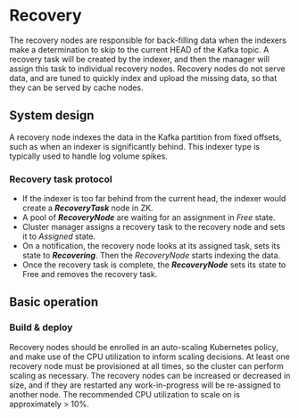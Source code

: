 # Recovery

The recovery nodes are responsible for back-filling data when the indexers make a determination to skip to the
current HEAD of the Kafka topic. A recovery task will be created by the indexer, and then the manager will assign this
task to individual recovery nodes. Recovery nodes do not serve data, and are tuned to quickly index and upload the
missing data, so that they can be served by cache nodes.

## System design
A recovery node indexes the data in the Kafka partition from fixed offsets, such as when an indexer is significantly
behind. This indexer type is typically used to handle log volume spikes.

### Recovery task protocol
* If the indexer is too far behind from the current head, the indexer would create a ***RecoveryTask*** node in ZK.
* A pool of ***RecoveryNode*** are waiting for an assignment in *Free* state.
* Cluster manager assigns a recovery task to the recovery node and sets it to *Assigned* state.
* On a notification, the recovery node looks at its assigned task, sets its state to ***Recovering***. Then the *RecoveryNode* starts indexing the data.
* Once the recovery task is complete, the ***RecoveryNode*** sets its state to Free and removes the recovery task.

## Basic operation
### Build & deploy
Recovery nodes should be enrolled in an auto-scaling Kubernetes policy, and make use of the CPU utilization to inform scaling
decisions. At least one recovery node must be provisioned at all times, so the cluster can perform scaling as necessary.
The recovery nodes can be increased or decreased in size, and if they are restarted any work-in-progress will be
re-assigned to another node. The recommended CPU utilization to scale on is approximately > 10%.